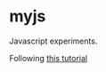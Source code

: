 # myjs
Javascript experiments.

Following [this tutorial](https://developer.mozilla.org/en-US/docs/Web/API/Canvas_API/Tutorial)
